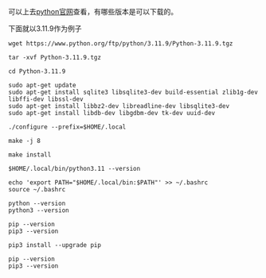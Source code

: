 


可以上去[python官网](https://www.python.org/ftp/python/)查看，有哪些版本是可以下载的。

下面就以3.11.9作为例子
```
wget https://www.python.org/ftp/python/3.11.9/Python-3.11.9.tgz

tar -xvf Python-3.11.9.tgz

cd Python-3.11.9
```


```
sudo apt-get update
sudo apt-get install sqlite3 libsqlite3-dev build-essential zlib1g-dev libffi-dev libssl-dev
sudo apt-get install libbz2-dev libreadline-dev libsqlite3-dev
sudo apt-get install libdb-dev libgdbm-dev tk-dev uuid-dev

```



```
./configure --prefix=$HOME/.local

make -j 8

make install

$HOME/.local/bin/python3.11 --version

echo 'export PATH="$HOME/.local/bin:$PATH"' >> ~/.bashrc
source ~/.bashrc
```


```
python --version
python3 --version

pip --version
pip3 --version
```

```
pip3 install --upgrade pip
```
```
pip --version
pip3 --version
```


